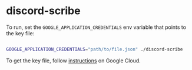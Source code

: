 # discord-scribe

To run, set the `GOOGLE_APPLICATION_CREDENTIALS` env variable that points to the key file:

```sh

GOOGLE_APPLICATION_CREDENTIALS="path/to/file.json" ./discord-scribe

```

To get the key file, follow [instructions](https://cloud.google.com/docs/authentication/production#manually) on Google Cloud. 